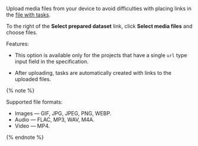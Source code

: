 Upload media files from your device to avoid difficulties with placing links in the [file with tasks](../../../glossary.md#tsv).

To the right of the **Select prepared dataset** link, click **Select media files** and choose files.

Features:

* This option is available only for the projects that have a single `url` type input field in the specification.

* After uploading, tasks are automatically created with links to the uploaded files.

{% note %}

Supported file formats:

- Images — GIF, JPG, JPEG, PNG, WEBP.
- Audio — FLAC, MP3, WAV, M4A.
- Video — MP4.

{% endnote %}